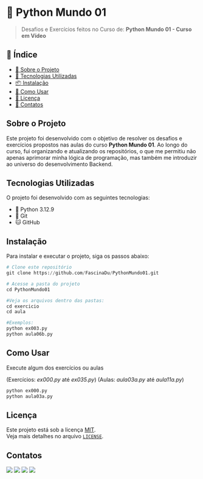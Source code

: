 # 🐍 Python Mundo 01

> Desafios e Exercícios feitos no Curso de: **Python Mundo 01 - Curso em Vídeo**

## 📖 Índice

- [📌 Sobre o Projeto](#sobre-o-projeto)
- [🚀 Tecnologias Utilizadas](#tecnologias-utilizadas)
- [📦 Instalação](#instalação)
- [📖 Como Usar](#como-usar)
- [📜 Licença](#licença)
- [💬 Contatos](#contatos)

## Sobre o Projeto

Este projeto foi desenvolvido com o objetivo de resolver os desafios e exercícios propostos nas aulas do curso **Python Mundo 01**. Ao longo do curso, fui organizando e atualizando os repositórios, o que me permitiu não apenas aprimorar minha lógica de programação, mas também me introduzir ao universo do desenvolvimento Backend.

## Tecnologias Utilizadas

O projeto foi desenvolvido com as seguintes tecnologias:

- 🐍 Python 3.12.9
- 💾 Git
- 🐱 GitHub

## Instalação

Para instalar e executar o projeto, siga os passos abaixo:

```py
# Clone este repositório
git clone https://github.com/FascinaDu/PythonMundo01.git

# Acesse a pasta do projeto
cd PythonMundo01

#Veja os arquivos dentro das pastas:
cd exercicio
cd aula

#Exemplos:
python ex003.py
python aula06b.py
```
## Como Usar

Execute algum dos exercícios ou aulas 

(Exercícios: *ex000.py* até *ex035.py*)
(Aulas: *aula03a.py* até *aula11a.py*)

```py
python ex000.py
python aula03a.py
```

## Licença

Este projeto está sob a licença [MIT](LICENSE).  
Veja mais detalhes no arquivo [`LICENSE`](LICENSE).

## Contatos
<div> 
  <a href="https://www.youtube.com/@fascinadu" target="_blank"><img src="https://img.shields.io/badge/YouTube-FF0000?style=for-the-badge&logo=youtube&logoColor=white" target="_blank"></a>
  <a href="https://www.instagram.com/fascinadu/" target="_blank"><img src="https://img.shields.io/badge/-Instagram-%23E4405F?style=for-the-badge&logo=instagram&logoColor=white" target="_blank"></a>
  <a href = "mailto:eduardofascinamiranda07@gmail.com"><img src="https://img.shields.io/badge/-Gmail-%23333?style=for-the-badge&logo=gmail&logoColor=white" target="_blank"></a>
  <a href="https://www.linkedin.com/in/eduardofascina/" target="_blank"><img src="https://img.shields.io/badge/-LinkedIn-%230077B5?style=for-the-badge&logo=linkedin&logoColor=white" target="_blank"></a> 

</div>
